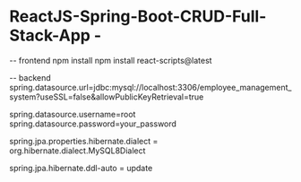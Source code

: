 # ReactJS-Spring-Boot-CRUD-Full-Stack-App -

-- frontend 
npm install 
npm install react-scripts@latest

-- backend
spring.datasource.url=jdbc:mysql://localhost:3306/employee_management_system?useSSL=false&allowPublicKeyRetrieval=true

spring.datasource.username=root
spring.datasource.password=your_password

spring.jpa.properties.hibernate.dialect = org.hibernate.dialect.MySQL8Dialect

spring.jpa.hibernate.ddl-auto = update


